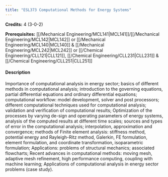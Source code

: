 ```yaml
---
title: "ESL373 Computational Methods for Energy Systems"
---
```

**Credits:** 4 (3-0-2)

**Prerequisites:** [[/Mechanical Engineering/MCL141|MCL141]]/[[/Mechanical Engineering/MCL142|MCL142]] or [[/Mechanical Engineering/MCL140|MCL140]] & [[/Mechanical Engineering/MCL242|MCL242]] or [[/Chemical Engineering/CLL121|CLL121]], [[/Chemical Engineering/CLL231|CLL231]] & [[/Chemical Engineering/CLL251|CLL251]]

#### Description
Importance of computational analysis in energy sector; basics of different methods in computational analysis; introduction to the governing equations, partial differential equations and ordinary differential equations; computational workflow: model development, solver and post processors; different computational techniques used for computational analysis; validation and verification of computational results; Optimization of the processes by varying de-sign and operating parameters of energy systems, analysis of the computed results at different time scales; sources and types of error in the computational analysis; interpolation, approximation and convergence; methods of Finite element analysis: stiffness method, potential energy and Rayleigh-Ritz method, Galerkin, FE formulation, element formulation, and coordinate transformation, isoparametric formulation; Applications: problems of structural mechanics; associated flowcharts; Recent advances in computational methods: moving mesh, adaptive mesh refinement, high performance computing, coupling with machine learning; Applications of computational analysis in energy sector problems (case study).